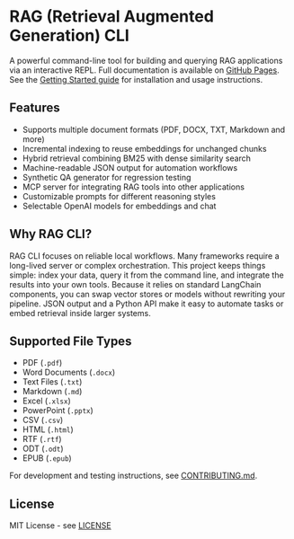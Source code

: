 # RAG (Retrieval Augmented Generation) CLI

A powerful command-line tool for building and querying RAG applications via an interactive REPL.
Full documentation is available on [GitHub Pages](https://emerose.github.io/rag/).
See the [Getting Started guide](https://emerose.github.io/rag/getting_started.html) for installation and usage instructions.

## Features

- Supports multiple document formats (PDF, DOCX, TXT, Markdown and more)
- Incremental indexing to reuse embeddings for unchanged chunks
- Hybrid retrieval combining BM25 with dense similarity search
- Machine-readable JSON output for automation workflows
- Synthetic QA generator for regression testing
- MCP server for integrating RAG tools into other applications
- Customizable prompts for different reasoning styles
- Selectable OpenAI models for embeddings and chat

## Why RAG CLI?

RAG CLI focuses on reliable local workflows. Many frameworks require a
long-lived server or complex orchestration. This project keeps things
simple: index your data, query it from the command line, and integrate
the results into your own tools. Because it relies on standard LangChain
components, you can swap vector stores or models without rewriting your
pipeline. JSON output and a Python API make it easy to automate tasks
or embed retrieval inside larger systems.

## Supported File Types

- PDF (`.pdf`)
- Word Documents (`.docx`)
- Text Files (`.txt`)
- Markdown (`.md`)
- Excel (`.xlsx`)
- PowerPoint (`.pptx`)
- CSV (`.csv`)
- HTML (`.html`)
- RTF (`.rtf`)
- ODT (`.odt`)
- EPUB (`.epub`)

For development and testing instructions, see
[CONTRIBUTING.md](CONTRIBUTING.md).

## License

MIT License - see [LICENSE](LICENSE)

